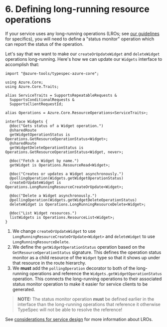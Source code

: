 # 6. Defining long-running resource operations

If your service uses any long-running operations (LROs; see [our guidelines](https://github.com/microsoft/api-guidelines/blob/vNext/azure/Guidelines.md#long-running-operations--jobs) for specifics), you will need to define a "status monitor" operation which can report the status of the operation.

Let's say that we want to make our `createOrUpdateWidget` and `deleteWidget` operations long-running. Here's how we can update our `Widgets` interface to accomplish that:

```typespec
import "@azure-tools/typespec-azure-core";

using Azure.Core;
using Azure.Core.Traits;

alias ServiceTraits = SupportsRepeatableRequests &
  SupportsConditionalRequests &
  SupportsClientRequestId;

alias Operations = Azure.Core.ResourceOperations<ServiceTraits>;

interface Widgets {
  @doc("Gets status of a Widget operation.")
  @sharedRoute
  getWidgetOperationStatus is Operations.GetResourceOperationStatus<Widget>;
  @sharedRoute
  getWidgetDeleteOperationStatus is Operations.GetResourceOperationStatus<Widget, never>;

  @doc("Fetch a Widget by name.")
  getWidget is Operations.ResourceRead<Widget>;

  @doc("Creates or updates a Widget asynchronously.")
  @pollingOperation(Widgets.getWidgetOperationStatus)
  createOrUpdateWidget is Operations.LongRunningResourceCreateOrUpdate<Widget>;

  @doc("Delete a Widget asynchronously.")
  @pollingOperation(Widgets.getWidgetDeleteOperationStatus)
  deleteWidget is Operations.LongRunningResourceDelete<Widget>;

  @doc("List Widget resources.")
  listWidgets is Operations.ResourceList<Widget>;
}
```

1. We change `createOrUpdateWidget` to use `LongRunningResourceCreateOrUpdate<Widget>` and `deleteWidget` to use `LongRunningResourceDelete`.
2. We define the `getWidgetOperationStatus` operation based on the `GetResourceOperationStatus` signature. This defines the operation status monitor as a child resource of the `Widget` type so that it shows up under that resource in the route hierarchy.
3. We **must** add the `pollingOperation` decorator to both of the long-running operations and reference the `Widgets.getWidgetOperationStatus` operation. This connects the long-running operations to their associated status monitor operation to make it easier for service clients to be generated.

> **NOTE:** The status monitor operation **must** be defined earlier in the interface than the long-running operations that reference it otherwise TypeSpec will not be able to resolve the reference!

See [considerations for service design](https://github.com/microsoft/api-guidelines/blob/vNext/azure/ConsiderationsForServiceDesign.md#long-running-operations) for more information about LROs.
